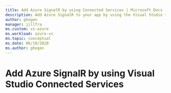 ```yaml
---
title: Add Azure SignalR by using Connected Services | Microsoft Docs
description: Add Azure SignalR to your app by using the Visual Studio to add a connected service
author: ghogen
manager: jillfra
ms.custom: vs-azure
ms.workload: azure-vs
ms.topic: conceptual
ms.date: 06/10/2020
ms.author: ghogen
---
```

# Add Azure SignalR by using Visual Studio Connected Services

